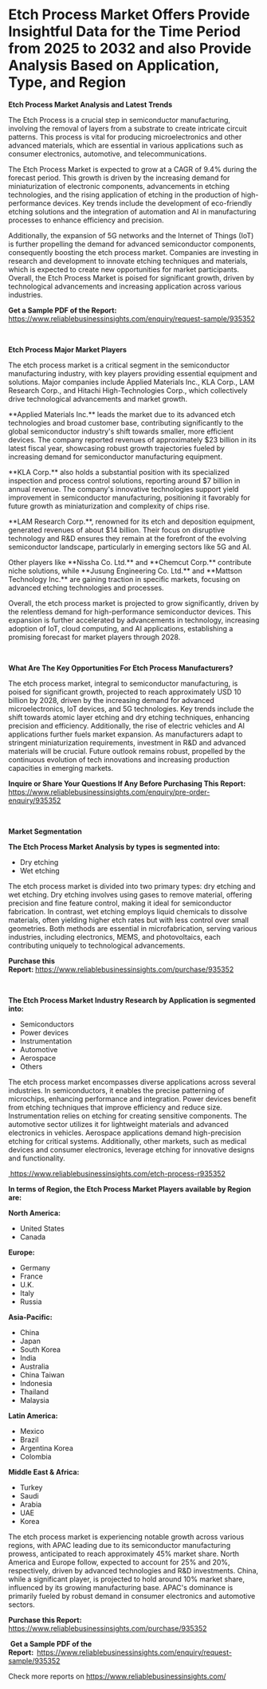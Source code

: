 <p><h1>Etch Process Market Offers Provide Insightful Data for the Time Period from 2025 to 2032 and also Provide Analysis Based on Application, Type, and Region</h1></p><p><strong>Etch Process Market Analysis and Latest Trends</strong></p>
<p><p>The Etch Process is a crucial step in semiconductor manufacturing, involving the removal of layers from a substrate to create intricate circuit patterns. This process is vital for producing microelectronics and other advanced materials, which are essential in various applications such as consumer electronics, automotive, and telecommunications.</p><p>The Etch Process Market is expected to grow at a CAGR of 9.4% during the forecast period. This growth is driven by the increasing demand for miniaturization of electronic components, advancements in etching technologies, and the rising application of etching in the production of high-performance devices. Key trends include the development of eco-friendly etching solutions and the integration of automation and AI in manufacturing processes to enhance efficiency and precision.</p><p>Additionally, the expansion of 5G networks and the Internet of Things (IoT) is further propelling the demand for advanced semiconductor components, consequently boosting the etch process market. Companies are investing in research and development to innovate etching techniques and materials, which is expected to create new opportunities for market participants. Overall, the Etch Process Market is poised for significant growth, driven by technological advancements and increasing application across various industries.</p></p>
<p><strong>Get a Sample PDF of the Report:&nbsp;</strong> <a href="https://www.reliablebusinessinsights.com/enquiry/request-sample/935352?utm_campaign=2239&utm_medium=2&utm_source=Github&utm_content=ia&utm_term=07032025&utm_id=etch-process">https://www.reliablebusinessinsights.com/enquiry/request-sample/935352</a></p>
<p>&nbsp;</p>
<p><strong>Etch Process Major Market Players</strong></p>
<p><p>The etch process market is a critical segment in the semiconductor manufacturing industry, with key players providing essential equipment and solutions. Major companies include Applied Materials Inc., KLA Corp., LAM Research Corp., and Hitachi High-Technologies Corp., which collectively drive technological advancements and market growth.</p><p>**Applied Materials Inc.** leads the market due to its advanced etch technologies and broad customer base, contributing significantly to the global semiconductor industry's shift towards smaller, more efficient devices. The company reported revenues of approximately $23 billion in its latest fiscal year, showcasing robust growth trajectories fueled by increasing demand for semiconductor manufacturing equipment.</p><p>**KLA Corp.** also holds a substantial position with its specialized inspection and process control solutions, reporting around $7 billion in annual revenue. The company's innovative technologies support yield improvement in semiconductor manufacturing, positioning it favorably for future growth as miniaturization and complexity of chips rise.</p><p>**LAM Research Corp.**, renowned for its etch and deposition equipment, generated revenues of about $14 billion. Their focus on disruptive technology and R&D ensures they remain at the forefront of the evolving semiconductor landscape, particularly in emerging sectors like 5G and AI.</p><p>Other players like **Nissha Co. Ltd.** and **Chemcut Corp.** contribute niche solutions, while **Jusung Engineering Co. Ltd.** and **Mattson Technology Inc.** are gaining traction in specific markets, focusing on advanced etching technologies and processes.</p><p>Overall, the etch process market is projected to grow significantly, driven by the relentless demand for high-performance semiconductor devices. This expansion is further accelerated by advancements in technology, increasing adoption of IoT, cloud computing, and AI applications, establishing a promising forecast for market players through 2028.</p></p>
<p>&nbsp;</p>
<p><strong>What Are The Key Opportunities For Etch Process Manufacturers?</strong></p>
<p><p>The etch process market, integral to semiconductor manufacturing, is poised for significant growth, projected to reach approximately USD 10 billion by 2028, driven by the increasing demand for advanced microelectronics, IoT devices, and 5G technologies. Key trends include the shift towards atomic layer etching and dry etching techniques, enhancing precision and efficiency. Additionally, the rise of electric vehicles and AI applications further fuels market expansion. As manufacturers adapt to stringent miniaturization requirements, investment in R&D and advanced materials will be crucial. Future outlook remains robust, propelled by the continuous evolution of tech innovations and increasing production capacities in emerging markets.</p></p>
<p><strong>Inquire or Share Your Questions If Any Before Purchasing This Report:</strong> <a href="https://www.reliablebusinessinsights.com/enquiry/pre-order-enquiry/935352?utm_campaign=2239&utm_medium=2&utm_source=Github&utm_content=ia&utm_term=07032025&utm_id=etch-process">https://www.reliablebusinessinsights.com/enquiry/pre-order-enquiry/935352</a></p>
<p>&nbsp;</p>
<p><strong>Market Segmentation</strong></p>
<p><strong>The Etch Process Market Analysis by types is segmented into:</strong></p>
<p><ul><li>Dry etching</li><li>Wet etching</li></ul></p>
<p><p>The etch process market is divided into two primary types: dry etching and wet etching. Dry etching involves using gases to remove material, offering precision and fine feature control, making it ideal for semiconductor fabrication. In contrast, wet etching employs liquid chemicals to dissolve materials, often yielding higher etch rates but with less control over small geometries. Both methods are essential in microfabrication, serving various industries, including electronics, MEMS, and photovoltaics, each contributing uniquely to technological advancements.</p></p>
<p><strong>Purchase this Report:&nbsp;</strong><a href="https://www.reliablebusinessinsights.com/purchase/935352?utm_campaign=2239&utm_medium=2&utm_source=Github&utm_content=ia&utm_term=07032025&utm_id=etch-process">https://www.reliablebusinessinsights.com/purchase/935352</a></p>
<p>&nbsp;</p>
<p><strong>The Etch Process Market Industry Research by Application is segmented into:</strong></p>
<p><ul><li>Semiconductors</li><li>Power devices</li><li>Instrumentation</li><li>Automotive</li><li>Aerospace</li><li>Others</li></ul></p>
<p><p>The etch process market encompasses diverse applications across several industries. In semiconductors, it enables the precise patterning of microchips, enhancing performance and integration. Power devices benefit from etching techniques that improve efficiency and reduce size. Instrumentation relies on etching for creating sensitive components. The automotive sector utilizes it for lightweight materials and advanced electronics in vehicles. Aerospace applications demand high-precision etching for critical systems. Additionally, other markets, such as medical devices and consumer electronics, leverage etching for innovative designs and functionality.</p></p>
<p><a href="https://www.reliablebusinessinsights.com/etch-process-r935352?utm_campaign=2239&utm_medium=2&utm_source=Github&utm_content=ia&utm_term=07032025&utm_id=etch-process">&nbsp;https://www.reliablebusinessinsights.com/etch-process-r935352</a></p>
<p><strong>In terms of Region, the Etch Process Market Players available by Region are:</strong></p>
<p>
    <p> <strong> North America: </strong>
        <ul>
            <li>United States</li>
            <li>Canada</li>
        </ul>
        </p> 
    <p> <strong> Europe: </strong>
        <ul>
            <li>Germany</li>
            <li>France</li>
            <li>U.K.</li>
            <li>Italy</li>
            <li>Russia</li>
        </ul>
        </p> 
    <p> <strong> Asia-Pacific: </strong>
        <ul>
            <li>China</li>
            <li>Japan</li>
            <li>South Korea</li>
            <li>India</li>
            <li>Australia</li>
            <li>China Taiwan</li>
            <li>Indonesia</li>
            <li>Thailand</li>
            <li>Malaysia</li>
        </ul>
        </p> 
    <p> <strong> Latin America: </strong>
        <ul>
            <li>Mexico</li>
            <li>Brazil</li>
            <li>Argentina Korea</li>
            <li>Colombia</li>
        </ul>
        </p> 
    <p> <strong> Middle East & Africa: </strong>
        <ul>
            <li>Turkey</li>
            <li>Saudi</li>
            <li>Arabia</li>
            <li>UAE</li>
            <li>Korea</li>
        </ul>
    </p>
    </p>
<p><p>The etch process market is experiencing notable growth across various regions, with APAC leading due to its semiconductor manufacturing prowess, anticipated to reach approximately 45% market share. North America and Europe follow, expected to account for 25% and 20%, respectively, driven by advanced technologies and R&D investments. China, while a significant player, is projected to hold around 10% market share, influenced by its growing manufacturing base. APAC's dominance is primarily fueled by robust demand in consumer electronics and automotive sectors.</p></p>
<p><strong>Purchase this Report: </strong><a href="https://www.reliablebusinessinsights.com/purchase/935352?utm_campaign=2239&utm_medium=2&utm_source=Github&utm_content=ia&utm_term=07032025&utm_id=etch-process">https://www.reliablebusinessinsights.com/purchase/935352</a></p>
<p>&nbsp;<strong>Get a Sample PDF of the Report:&nbsp;&nbsp;</strong><a href="https://www.reliablebusinessinsights.com/enquiry/request-sample/935352?utm_campaign=2239&utm_medium=2&utm_source=Github&utm_content=ia&utm_term=07032025&utm_id=etch-process">https://www.reliablebusinessinsights.com/enquiry/request-sample/935352</a></p>
<p><strong></strong></p>
<p>Check more reports on <a href="https://www.reliablebusinessinsights.com/?utm_campaign=2239&utm_medium=2&utm_source=Github&utm_content=ia&utm_term=07032025&utm_id=etch-process">https://www.reliablebusinessinsights.com/</a></p>